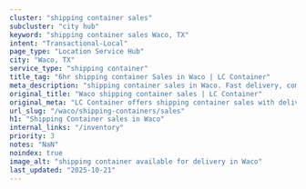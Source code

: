 ```yaml
---
cluster: "shipping container sales"
subcluster: "city hub"
keyword: "shipping container sales Waco, TX"
intent: "Transactional-Local"
page_type: "Location Service Hub"
city: "Waco, TX"
service_type: "shipping container"
title_tag: "6hr shipping container Sales in Waco | LC Container"
meta_description: "shipping container sales in Waco. Fast delivery, competitive pricing. Serving shipping containers area. Quote ID: 3BK. Call (214) 524-4168 for your free quote today."
original_title: "Waco shipping container sales | LC Container"
original_meta: "LC Container offers shipping container sales with delivery in Waco, TX. Local. Fast quotes. Since 2003."
url_slug: "/waco/shipping-containers/sales"
h1: "Shipping Container sales in Waco"
internal_links: "/inventory"
priority: 3
notes: "NaN"
noindex: true
image_alt: "shipping container available for delivery in Waco"
last_updated: "2025-10-21"
---
```


<!-- TODO: Add unique city/inventory copy, images, and internal links here. -->
